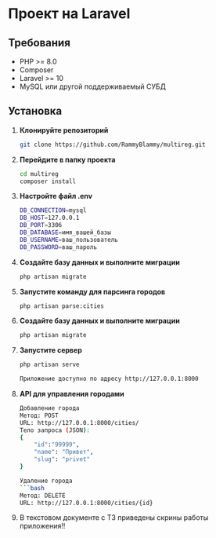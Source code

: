 # Проект на Laravel

## Требования

- PHP >= 8.0
- Composer
- Laravel >= 10
- MySQL или другой поддерживаемый СУБД

## Установка

1. **Клонируйте репозиторий**

   ```bash
   git clone https://github.com/RammyBlammy/multireg.git
2. **Перейдите в папку проекта**
    ```bash
   cd multireg
   composer install
3. **Настройте файл .env**

    ```bash
    DB_CONNECTION=mysql
    DB_HOST=127.0.0.1
    DB_PORT=3306
    DB_DATABASE=имя_вашей_базы
    DB_USERNAME=ваш_пользователь
    DB_PASSWORD=ваш_пароль
4. **Создайте базу данных и выполните миграции**
    ```bash
   php artisan migrate
5. **Запустите команду для парсинга городов**
    
   ```bash
   php artisan parse:cities
6. **Создайте базу данных и выполните миграции**
    ```bash
   php artisan migrate
7. **Запустите сервер**
    
   ```bash
   php artisan serve

   Приложение доступно по адресу http://127.0.0.1:8000

8. **API для управления городами**

   
    ```bash
    Добавление города
    Метод: POST
    URL: http://127.0.0.1:8000/cities/
    Тело запроса (JSON):
    {
        "id":"99999",
        "name": "Привет",
        "slug": "privet"
    }
   
   Удаление города
    ```bash
    Метод: DELETE
    URL: http://127.0.0.1:8000/cities/{id}
9. В текстовом документе с ТЗ приведены скрины работы приложения!!
